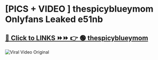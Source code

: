 
 # [PICS + VIDEO ] thespicyblueymom Onlyfans Leaked e51nb

## <h2><a href="https://clipsfans.com/thespicyblueymom&ref=git">🔗 Click to LINKS ⏩⏩ 👉 🟢 thespicyblueymom </a></h2>

<a href="https://clipsfans.com/thespicyblueymom&ref=git" rel="nofollow" data-target="animated-image.originalLink"><img src="https://i.ibb.co.com/xMMVF88/686577567.gif" alt="Viral Video Original" style="max-width: 100%; display: inline-block;" data-target="animated-image.originalImage"></a>


